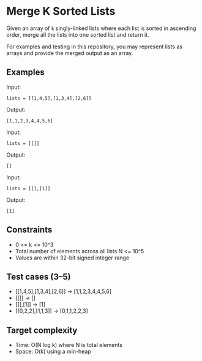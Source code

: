 # Merge K Sorted Lists

Given an array of `k` singly-linked lists where each list is sorted in ascending order, merge all the lists into one sorted list and return it.

For examples and testing in this repository, you may represent lists as arrays and provide the merged output as an array.

## Examples

Input:
```
lists = [[1,4,5],[1,3,4],[2,6]]
```
Output:
```
[1,1,2,3,4,4,5,6]
```

Input:
```
lists = [[]]
```
Output:
```
[]
```

Input:
```
lists = [[],[1]]
```
Output:
```
[1]
```

## Constraints
- 0 <= k <= 10^3
- Total number of elements across all lists N <= 10^5
- Values are within 32-bit signed integer range

## Test cases (3–5)
- [[1,4,5],[1,3,4],[2,6]] -> [1,1,2,3,4,4,5,6]
- [[]] -> []
- [[],[1]] -> [1]
- [[0,2,2],[1,1,3]] -> [0,1,1,2,2,3]

## Target complexity
- Time: O(N log k) where N is total elements
- Space: O(k) using a min-heap
